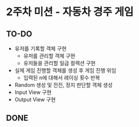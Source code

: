 # 2주차 미션 - 자동차 경주 게임
## TO-DO
- 유저를 기록할 객체 구현
    - 유저를 관리할 객체 구현
    - 유저들을 관리할 일급 컬렉션 구현
- 실제 게임 진행할 객체를 생성 후 게임 진행 위임
    - 입력된 n에 대해서 레이싱 횟수 반복
- Random 생성 및 전진, 정지 판단할 객체 생성
- Input View 구현
- Output View 구현
## DONE